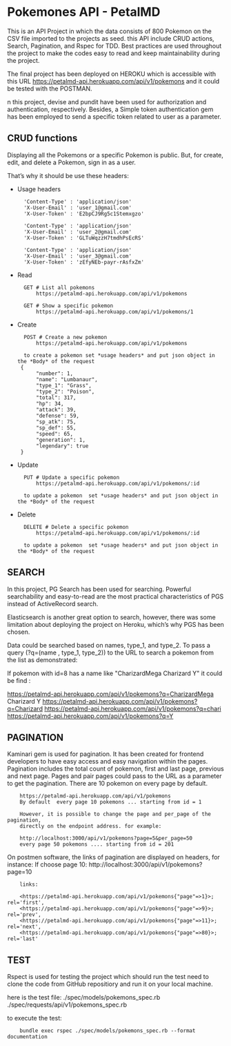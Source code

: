# Pokemones API - PetalMD

This is an API Project in which the data consists of 800 Pokemon on the CSV file
imported to the projects as seed. this API include CRUD actions, Search, Pagination,
and Rspec for TDD. Best practices are used throughout the project to make the codes
easy to read and keep maintainability during the project.

The final project has been deployed on HEROKU which is accessible with this URL
https://petalmd-api.herokuapp.com/api/v1/pokemons
and it could be tested with the POSTMAN.

n this project, devise and pundit have been used for authorization and authentication,
respectively. Besides, a Simple token authentication gem has been employed to send a
specific token related to user as a parameter.

## CRUD functions

Displaying all the Pokemons or a specific Pokemon is public. But, for create, edit,
and delete a Pokemon, sign in as a user.

That’s why it should be use these headers:

- Usage headers

        'Content-Type' : 'application/json'
        'X-User-Email' : 'user_1@gmail.com'
        'X-User-Token' : 'E2bpCJ9Rg5c1Stemxgzo'

        'Content-Type' : 'application/json'
        'X-User-Email' : 'user_2@gmail.com'
        'X-User-Token' : 'GLTuWqzzH7tmdhPsEcRS'

        'Content-Type' : 'application/json'
        'X-User-Email' : 'user_3@gmail.com'
        'X-User-Token' : 'zEfyNEb-payr-rAsfxZm'

- Read

        GET # List all pokemons
            https://petalmd-api.herokuapp.com/api/v1/pokemons

        GET # Show a specific pokemon
            https://petalmd-api.herokuapp.com/api/v1/pokemons/1

- Create

        POST # Create a new pokemon
            https://petalmd-api.herokuapp.com/api/v1/pokemons

        to create a pokemon set *usage headers* and put json object in the *Body* of the request
       {
            "number": 1,
            "name": "Lumbanaur",
            "type_1": "Grass",
            "type_2": "Poison",
            "total": 317,
            "hp": 34,
            "attack": 39,
            "defense": 59,
            "sp_atk": 75,
            "sp_def": 55,
            "speed": 65,
            "generation": 1,
            "legendary": true
       }

- Update

        PUT # Update a specific pokemon
            https://petalmd-api.herokuapp.com/api/v1/pokemons/:id

        to update a pokemon  set *usage headers* and put json object in the *Body* of the request

- Delete

        DELETE # Delete a specific pokemon
            https://petalmd-api.herokuapp.com/api/v1/pokemons/:id

        to update a pokemon  set *usage headers* and put json object in the *Body* of the request

## SEARCH

In this project, PG Search has been used for searching. Powerful searchability and easy-to-read are
the most practical characteristics of PGS instead of ActiveRecord search.

Elasticsearch is another great option to search, however, there was some limitation about deploying
the project on Heroku, which’s why PGS has been chosen.

Data could be searched based on names, type_1, and type_2.
To pass a query (?q=(name , type_1, type_2)) to the URL to search a pokemon from the list as demonstrated:

If pokemon with id=8 has a name like "CharizardMega Charizard Y" it could be find :

https://petalmd-api.herokuapp.com/api/v1/pokemons?q=CharizardMega Charizard Y
https://petalmd-api.herokuapp.com/api/v1/pokemons?q=Charizard
https://petalmd-api.herokuapp.com/api/v1/pokemons?q=chari
https://petalmd-api.herokuapp.com/api/v1/pokemons?q=Y

## PAGINATION

Kaminari gem is used for pagination. It has been created for frontend developers to have
easy access and easy navigation within the pages. Pagination includes the total count of
pokemon, first and last page, previous and next page.
Pages and pair pages could pass to the URL as a parameter to get the pagination.
There are 10 pokemon on every page by default.

        https://petalmd-api.herokuapp.com/api/v1/pokemons
        By default  every page 10 pokemons ... starting from id = 1

        However, it is possible to change the page and per_page of the pagination,
        directly on the endpoint address. for example:

        http://localhost:3000/api/v1/pokemons?page=5&per_page=50
        every page 50 pokemons .... starting from id = 201

On postmen software, the links of pagination are displayed on headers, for instance:
If choose page 10:
http://localhost:3000/api/v1/pokemons?page=10

        links:

        <https://petalmd-api.herokuapp.com/api/v1/pokemons{"page"=>1}>; rel='first',
        <https://petalmd-api.herokuapp.com/api/v1/pokemons{"page"=>9}>; rel='prev',
        <https://petalmd-api.herokuapp.com/api/v1/pokemons{"page"=>11}>; rel='next',
        <https://petalmd-api.herokuapp.com/api/v1/pokemons{"page"=>80}>; rel='last'

## TEST

Rspect is used for testing the project which should run the test need to clone the code
from GitHub repositiory and run it on your local machine.

here is the test file:
./spec/models/pokemons_spec.rb
./spec/requests/api/v1/pokemons_spec.rb

to execute the test:

        bundle exec rspec ./spec/models/pokemons_spec.rb --format documentation
